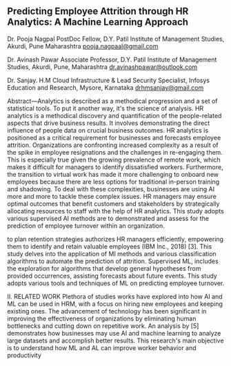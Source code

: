 ## Predicting Employee Attrition through HR Analytics: A Machine Learning Approach

Dr. Pooja Nagpal PostDoc Fellow, D.Y. Patil Institute of Management Studies, Akurdi, Pune Maharashtra pooja.nagpaal@gmail.com

Dr. Avinash Pawar Associate Professor, D.Y. Patil Institute of Management Studies, Akurdi, Pune, Maharashtra dr.avinashpawar@outlook.com

Dr. Sanjay. H.M Cloud Infrastructure & Lead Security Specialist, Infosys Education and Research, Mysore, Karnataka drhmsanjay@gmail.com

Abstract—Analytics is described as a methodical progression and a set of statistical tools. To put it another way, it's the science of analysis. HR analytics is a methodical discovery and quantification of the people-related aspects that drive business results. It involves demonstrating the direct influence of people data on crucial business outcomes. HR analytics is positioned as a critical requirement for businesses and forecasts employee attrition. Organizations are confronting increased complexity as a result of the spike in employee resignations and the challenges in re-engaging them. This is especially true given the growing prevalence of remote work, which makes it difficult for managers to identify dissatisfied workers. Furthermore, the transition to virtual work has made it more challenging to onboard new employees because there are less options for traditional in-person training and shadowing. To deal with these complexities, businesses are using AI more and more to tackle these complex issues. HR managers may ensure optimal outcomes that benefit customers and stakeholders by strategically allocating resources to staff with the help of HR analytics. This study adopts various supervised AI methods are to demonstrated and assess for the prediction of employee turnover within an organization.

to plan retention strategies authorizes HR managers efficiently, empowering them to identify and retain valuable employees (IBM Inc., 2018) [3]. This study delves into the application of MI methods and various classification algorithms to automate the prediction of attrition. Supervised ML, includes the exploration for algorithms that develop general hypotheses from provided occurrences, assisting forecasts about future events. This study adopts various tools and techniques of ML on predicting employee turnover.

II. RELATED WORK Plethora of studies works have explored into how AI and ML can be used in HRM, with a focus on hiring new employees and keeping existing ones. The advancement of technology has been significant in improving the effectiveness of organizations by eliminating human bottlenecks and cutting down on repetitive work. An analysis by [5] demonstrates how businesses may use AI and machine learning to analyze large datasets and accomplish better results. This research's main objective is to understand how ML and AL can improve worker behavior and productivity